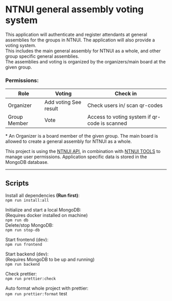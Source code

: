 # NTNUI general assembly voting system

This application will authenticate and register attendants at general assemblies for the groups in NTNUI. The application will also provide a voting system.  
This includes the main general assembly for NTNUI as a whole, and other group specific general assemblies.  
The assemblies and voting is organized by the organizers/main board at the given group.

### Permissions:

| Role         | Voting                | Check in                                      |
| ------------ | --------------------- | --------------------------------------------- |
| Organizer    | Add voting See result | Check users in/ scan qr-codes                 |
| Group Member | Vote                  | Access to voting system if qr-code is scanned |

\* An Organizer is a board member of the given group. The main board is allowed to create a general assembly for NTNUI as a whole.

This project is using the [NTNUI API](https://api.ntnui.no/), in combination with [NTNUI TOOLS](https://github.com/NTNUI/ntnui-tools) to manage user permissions. Application specific data is stored in the MongoDB database.

---

## Scripts

Install all dependencies **(Run first)**:  
`npm run install:all`

Initialize and start a local MongoDB:  
(Requires docker installed on machine)  
`npm run db`  
Delete/stop MongoDB:  
`npm run stop-db`

Start frontend (dev):  
`npm run frontend`

Start backend (dev):  
(Requires MongoDB to be up and running)  
`npm run backend`

Check prettier:  
`npm run prettier:check`

Auto format whole project with prettier:  
`npm run prettier:format`
test
